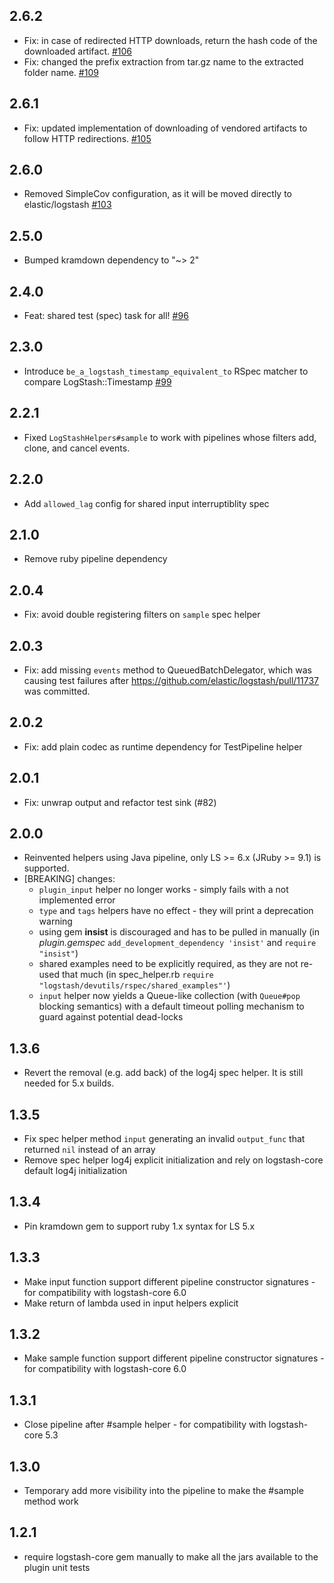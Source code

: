 ## 2.6.2
 - Fix: in case of redirected HTTP downloads, return the hash code of the downloaded artifact. [#106](https://github.com/elastic/logstash-devutils/pull/106)
 - Fix: changed the prefix extraction from tar.gz name to the extracted folder name. [#109](https://github.com/elastic/logstash-devutils/pull/109) 

## 2.6.1
 - Fix: updated implementation of downloading of vendored artifacts to follow HTTP redirections. [#105](https://github.com/elastic/logstash-devutils/pull/105)

## 2.6.0
- Removed SimpleCov configuration, as it will be moved directly to elastic/logstash [#103](https://github.com/elastic/logstash-devutils/pull/103)

## 2.5.0
 - Bumped kramdown dependency to "~> 2"

## 2.4.0
 - Feat: shared test (spec) task for all! [#96](https://github.com/elastic/logstash-devutils/pull/96)

## 2.3.0
 - Introduce `be_a_logstash_timestamp_equivalent_to` RSpec matcher to compare LogStash::Timestamp [#99](https://github.com/elastic/logstash-devutils/pull/99)

## 2.2.1
 - Fixed `LogStashHelpers#sample` to work with pipelines whose filters add, clone, and cancel events.

## 2.2.0
 - Add `allowed_lag` config for shared input interruptiblity spec

## 2.1.0
 - Remove ruby pipeline dependency

## 2.0.4
 - Fix: avoid double registering filters on `sample` spec helper

## 2.0.3
 - Fix: add missing `events` method to QueuedBatchDelegator, which was causing test failures
 after https://github.com/elastic/logstash/pull/11737 was committed.

## 2.0.2
 - Fix: add plain codec as runtime dependency for TestPipeline helper

## 2.0.1
 - Fix: unwrap output and refactor test sink (#82)

## 2.0.0
 - Reinvented helpers using Java pipeline, only LS >= 6.x (JRuby >= 9.1) is supported.
 - [BREAKING] changes:
   * `plugin_input` helper no longer works - simply fails with a not implemented error
   * `type` and `tags` helpers have no effect - they will print a deprecation warning
   * using gem **insist** is discouraged and has to be pulled in manually
     (in *plugin.gemspec* `add_development_dependency 'insist'` and `require "insist"`)
   * shared examples need to be explicitly required, as they are not re-used that much
     (in spec_helper.rb `require "logstash/devutils/rspec/shared_examples"'`)
   * `input` helper now yields a Queue-like collection (with `Queue#pop` blocking semantics)
     with a default timeout polling mechanism to guard against potential dead-locks

## 1.3.6
 - Revert the removal (e.g. add back) of the log4j spec helper. It is still needed for 5.x builds.

## 1.3.5
 - Fix spec helper method `input` generating an invalid `output_func` that returned `nil` instead of an array
 - Remove spec helper log4j explicit initialization and rely on logstash-core default log4j initialization

## 1.3.4
 - Pin kramdown gem to support ruby 1.x syntax for LS 5.x

## 1.3.3
 - Make input function support different pipeline constructor signatures - for compatibility with logstash-core 6.0
 - Make return of lambda used in input helpers explicit

## 1.3.2
 - Make sample function support different pipeline constructor signatures - for compatibility with logstash-core 6.0

## 1.3.1
 - Close pipeline after #sample helper - for compatibility with logstash-core 5.3

## 1.3.0
 - Temporary add more visibility into the pipeline to make the #sample method work

## 1.2.1
 - require logstash-core gem manually to make all the jars available to the plugin unit tests
